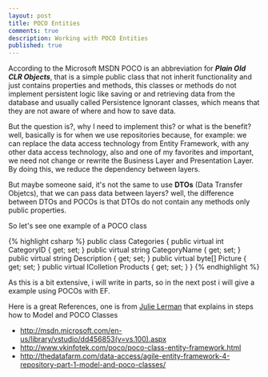 ```yaml
---
layout: post
title: POCO Entities
comments: true
description: Working with POCO Entities
published: true
---
```



According to the Microsoft MSDN POCO is an abbreviation for ***Plain Old CLR Objects***, that  is a simple public class that not inherit 
functionality and just contains properties and methods, this classes or methods do not implement persistent logic like saving or and 
retrieving data from the database and usually called Persistence Ignorant classes, which means that they are not 
aware of where and how to save data.

But the question is?, why I need to implement this? or what is the benefit? well, basically is for when we use repositories because, for example:
we can replace the data access technology from Entity Framework, with any other data access technology, also and one of my favorites and important, we need not change or rewrite the Business Layer 
and Presentation Layer. By doing this, we reduce the dependency between layers. 

But maybe someone said, it's not the same to use **DTOs** (Data Transfer Objetcs), that we can pass data between layers? well, the difference 
between DTOs and POCOs is that DTOs do not contain any methods only public properties.

So let's see one example of a POCO class

{% highlight csharp %}
public class Categories
{
	public virtual int CategoryID { get; set; }
	public virtual string CategoryName { get; set; }
	public virtual string Description { get; set; }
	public virtual byte[] Picture { get; set; }
	public virtual IColletion<Products> Products { get; set; }
}
{% endhighlight %}

As this is a bit extensive, i will write in parts, so in the next post i will give a example using POCOs with EF.

Here is a great References, one is from <a target="_blank" href="http://thedatafarm.com/blog/">Julie Lerman</a> that explains in steps how to Model and POCO Classes 

* <a target="_blank" href="http://msdn.microsoft.com/en-us/library/vstudio/dd456853(v=vs.100).aspx">http://msdn.microsoft.com/en-us/library/vstudio/dd456853(v=vs.100).aspx</a>
* <a target="_blank" href="http://www.vkinfotek.com/poco/poco-class-entity-framework.html">http://www.vkinfotek.com/poco/poco-class-entity-framework.html</a>
* <a target="_blank" href="http://thedatafarm.com/data-access/agile-entity-framework-4-repository-part-1-model-and-poco-classes/">http://thedatafarm.com/data-access/agile-entity-framework-4-repository-part-1-model-and-poco-classes/</a>









